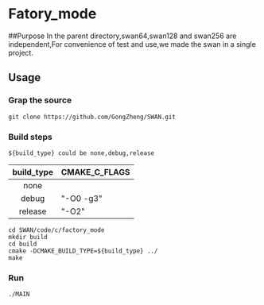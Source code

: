 # Fatory_mode
##Purpose
In the parent directory,swan64,swan128 and swan256 are independent,For convenience of test and use,we
made the swan in a single project.
## Usage
### Grap the source
```
git clone https://github.com/GongZheng/SWAN.git
```

### Build steps

```
${build_type} could be none,debug,release
```


| build_type | CMAKE_C_FLAGS |
|:-------------:|:-------------|
| none |  |
|debug|"-O0 -g3"|
| release | "-O2" |


```
cd SWAN/code/c/factory_mode
mkdir build
cd build
cmake -DCMAKE_BUILD_TYPE=${build_type} ../
make
```


### Run

```
./MAIN
```
